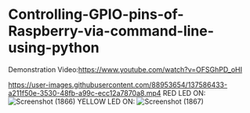 # Controlling-GPIO-pins-of-Raspberry-via-command-line-using-python

Demonstration Video:https://www.youtube.com/watch?v=OFSGhPD_oHI

https://user-images.githubusercontent.com/88953654/137586433-a211f50e-3530-48fb-a99c-ecc12a7870a8.mp4
RED LED ON:
![Screenshot (1866)](https://user-images.githubusercontent.com/88953654/137585763-9a4457f6-95c0-40fe-b56c-7b6110e56f60.png)
YELLOW LED ON:
![Screenshot (1867)](https://user-images.githubusercontent.com/88953654/137585760-5adcc951-66ec-4c5e-affc-1f3cec46a8ac.png)

